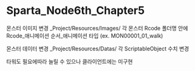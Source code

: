# Sparta_Node6th_Chapter5

몬스터 이미지 변경
 _Project/Resources/Images/
 각 몬스터 Rcode 폴더명 안에
 Rcode_애니메이션 순서_애니메이션 타입 (ex. MON00001_01_walk)

몬스터 데이터 변경
 _Project/Resources/Datas/
 각 ScriptableObject 수치 변경
 
 타워도 필요에따라 늘릴 수 있으나 클라이언트에는 미구현
